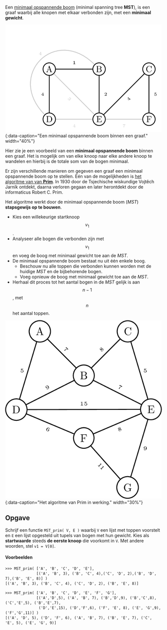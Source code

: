 Een <a href="https://nl.wikipedia.org/wiki/Minimaal_opspannende_boom" target="_blank">minimaal opspannende boom</a> (minimal spanning tree **MST**), is een graaf waarbij alle knopen met elkaar verbonden zijn, met een **minimaal gewicht**.

![Een minimaal opspannende boom](media/MST.png "Een minimaal opspannende boom"){:data-caption="Een minimaal opspannende boom binnen een graaf." width="40%"}

Hier zie je een voorbeeld van een **minimaal opspannende boom** binnen een graaf. Het is mogelijk om van elke knoop naar elke andere knoop te wandelen en hierbij is de totale som van de bogen minimaal.

Er zijn verschillende manieren om gegeven een graaf een minimaal opspannende boom op te stellen. Eén van de mogelijkheden is <a href="https://nl.wikipedia.org/wiki/Algoritme_van_Prim" target="_blank">het algoritme van van **Prim**</a>. In 1930 door de Tsjechische wiskundige Vojtěch Jarník ontdekt, daarna verloren gegaan en later herontdekt door de informaticus Robert C. Prim.

Het algoritme werkt door de minimaal opspannende boom (*MST*) **stapsgewijs op te bouwen**.

- Kies een willekeurige startknoop $$v_1$$.
- Analyseer alle bogen die verbonden zijn met $$v_1$$ en voeg de boog met minimaal gewicht toe aan de *MST*.
- De minimaal opspannende boom bestaat nu uit één enkele boog.
    - Beschouw nu alle toppen die verbonden kunnen worden met de huidige *MST* en de bijbehorende bogen.
    - Voeg opnieuw de boog met minimaal gewicht toe aan de *MST*.
- Herhaal dit proces tot het aantal bogen in de *MST* gelijk is aan $$n-1$$, met $$n$$ het aantal toppen.

![Het algoritme van Prim in werking](media/prim.gif "Het algoritme van Prim in werking"){:data-caption="Het algoritme van Prim in werking." width="30%"}

## Opgave

Schrijf een functie `MST_prim( V, E )` waarbij `V` een lijst met toppen voorstelt en `E` een lijst opgesteld uit tupels van bogen met hun gewicht. 
Kies als **startwaarde** steeds **de eerste knoop** die voorkomt in `V`. Met andere woorden, stel `v1 = V[0]`.

#### Voorbeelden
```
>>> MST_prim( ['A', 'B', 'C', 'D', 'E'], 
              [('A', 'B', 3), ('B', 'C', 4),('C', 'D', 2),('B', 'D', 7),('B', 'E', 8)] )
[('A', 'B', 3), ('B', 'C', 4), ('C', 'D', 2), ('B', 'E', 8)]
```

```
>>> MST_prim( ['A', 'B', 'C', 'D', 'E', 'F', 'G'],
              [('A','D',5), ('A', 'B', 7), ('B','D',9), ('B','C',8), ('C','E',5), ('B','E',7), 
               ('D','E',15), ('D','F',6), ('F', 'E', 8), ('E', 'G',9), ('F','G',11)] ) 
[('A', 'D', 5), ('D', 'F', 6), ('A', 'B', 7), ('B', 'E', 7), ('C', 'E', 5), ('E', 'G', 9)]
```